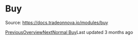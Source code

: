 
# Buy

Source: https://docs.tradeonnova.io/modules/buy

[PreviousOverview](/modules/overview)[NextNormal Buy](/modules/buy/normal-buy)Last updated 3 months ago

